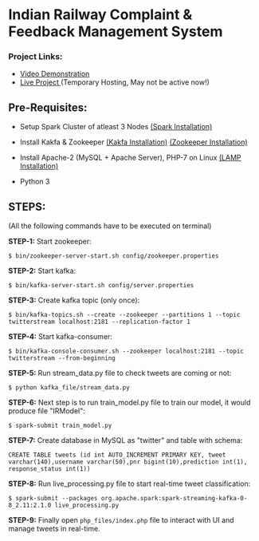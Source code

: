 # Indian Railway Complaint & Feedback Management System

### Project Links:

* [Video Demonstration](https://youtu.be/KJEb9Bnffps)
* [Live Project ](https://32.214.254.199/index.php) (Temporary Hosting, May not be active now!)

## Pre-Requisites:

* Setup Spark Cluster of atleast 3 Nodes [(Spark Installation)](https://data-flair.training/blogs/install-apache-spark-multi-node-cluster/)

* Install Kakfa & Zookeeper [(Kakfa Installation)](https://www.tutorialspoint.com/apache_kafka/apache_kafka_installation_steps.htm) [(Zookeeper Installation)](https://www.tutorialspoint.com/zookeeper/zookeeper_installation.htm)

* Install Apache-2 (MySQL + Apache Server), PHP-7 on Linux [(LAMP Installation)](https://www.digitalocean.com/community/tutorials/how-to-install-linux-apache-mysql-php-lamp-stack-on-ubuntu-16-04)

* Python 3

## STEPS:

(All the following commands have to be executed on terminal)

**STEP-1:** Start zookeeper:

```
$ bin/zookeeper-server-start.sh config/zookeeper.properties
```

**STEP-2:** Start kafka:

```
$ bin/kafka-server-start.sh config/server.properties
```

**STEP-3:** Create kafka topic (only once):

```
$ bin/kafka-topics.sh --create --zookeeper --partitions 1 --topic twitterstream localhost:2181 --replication-factor 1
```

**STEP-4:** Start kafka-consumer:

```
$ bin/kafka-console-consumer.sh --zookeeper localhost:2181 --topic twitterstream --from-beginning
```

**STEP-5:** Run stream_data.py file to check tweets are coming or not:

```
$ python kafka_file/stream_data.py
```

**STEP-6:** Next step is to run train_model.py file to train our model, it would produce file "IRModel":

```
$ spark-submit train_model.py
```

**STEP-7:** Create database in MySQL as "twitter" and table with schema:

```
CREATE TABLE tweets (id int AUTO_INCREMENT PRIMARY KEY, tweet varchar(140),username varchar(50),pnr bigint(10),prediction int(1), response_status int(1))
```

**STEP-8:** Run live_processing.py file to start real-time tweet classification:

```
$ spark-submit --packages org.apache.spark:spark-streaming-kafka-0-8_2.11:2.1.0 live_processing.py
```

**STEP-9:** Finally open ```php_files/index.php``` file to interact with UI and manage tweets in real-time.